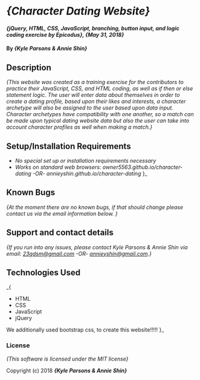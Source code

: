 # _{Character Dating Website}_

#### _{jQuery, HTML, CSS, JavaScript, branching, button input, and logic coding exercise by Epicodus}, {May 31, 2018}_

#### By _**{Kyle Parsons & Annie Shin}**_

## Description

_{This website was created as a training exercise for the contributors to practice their JavaScript, CSS, and HTML coding, as well as if then or else statement logic. The user will enter data about themselves in order to create a dating profile, based upon their likes and interests, a character archetype will also be assigned to the user based upon data input. Character archetypes have compatibility with one another, so a match can be made upon typical dating website data but also the user can take into account character profiles as well when making a match.}_

## Setup/Installation Requirements

* _No special set up or installation requirements necessary_
* _Works on standard web browsers: owner5563.github.io/character-dating -OR- annieyshin.github.io/character-dating_
}_

## Known Bugs

_{At the moment there are no known bugs, if that should change please contact us via the email information below. }_

## Support and contact details

_{If you run into any issues, please contact Kyle Parsons & Annie Shin via email:
23gdsm@gmail.com -OR- annieyshin@gmail.com.}_

## Technologies Used

_{
* HTML
* CSS
* JavaScript
* jQuery

We additionally used bootstrap css, to create this website!!!!!
  }_

### License

*{This software is licensed under the MIT license}*

Copyright (c) 2018 **_{Kyle Parsons & Annie Shin}_**

